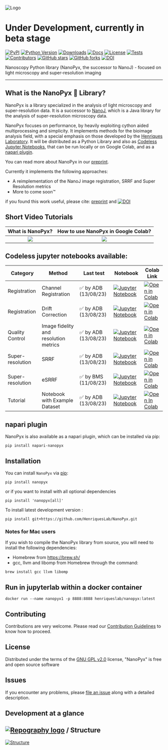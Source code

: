![Logo](https://user-images.githubusercontent.com/7071808/259983552-ef7aa814-16ba-4947-a69f-1f096d70370e.png)
# Under Development, currently in beta stage
[![PyPI](https://img.shields.io/pypi/v/nanopyx.svg?color=green)](https://pypi.org/project/nanopyx)
[![Python Version](https://img.shields.io/pypi/pyversions/nanopyx.svg?color=green)](https://python.org)
[![Downloads](https://img.shields.io/pypi/dm/nanopyx)](https://pypi.org/project/nanopyx)
[![Docs](https://img.shields.io/badge/documentation-link-blueviolet)](https://henriqueslab.github.io/NanoPyx)
[![License](https://img.shields.io/github/license/HenriquesLab/NanoPyx?color=Green)](https://github.com/HenriquesLab/NanoPyx/blob/main/LICENSE.txt)
[![Tests](https://github.com/HenriquesLab/NanoPyx/actions/workflows/nanopyx_oncall_mechanic.yml/badge.svg)](https://github.com/HenriquesLab/NanoPyx/actions/workflows/nanopyx_oncall_mechanic.yml)
[![Contributors](https://img.shields.io/github/contributors-anon/HenriquesLab/NanoPyx)](https://github.com/HenriquesLab/NanoPyx/graphs/contributors)
[![GitHub stars](https://img.shields.io/github/stars/HenriquesLab/NanoPyx?style=social)](https://github.com/HenriquesLab/NanoPyx/)
[![GitHub forks](https://img.shields.io/github/forks/HenriquesLab/NanoPyx?style=social)](https://github.com/HenriquesLab/NanoPyx/)
[![DOI](https://zenodo.org/badge/505388398.svg)](https://zenodo.org/badge/latestdoi/505388398)

Nanoscopy Python library (NanoPyx, the successor to NanoJ) - focused on light microscopy and super-resolution imaging

---

## What is the NanoPyx 🔬 Library?

NanoPyx is a library specialized in the analysis of light microscopy and super-resolution data.
It is a successor to [NanoJ](https://github.com/HenriquesLab/NanoJ-Core), which is a Java library for the analysis of super-resolution microscopy data.

NanoPyx focuses on performance, by heavily exploiting cython aided multiprocessing and simplicity. It implements methods for the bioimage analysis field, with a special emphasis on those developed by the [Henriques Laboratory](https://henriqueslab.github.io/).
It will be distributed as a Python Library and also as [Codeless Jupyter Notebooks](https://github.com/HenriquesLab/NanoPyx#codeless-jupyter-notebooks-available), that can be run locally or on Google Colab, and as a [napari plugin](https://github.com/HenriquesLab/NanoPyx#napari-plugin).

You can read more about NanoPyx in our [preprint](https://www.biorxiv.org/content/10.1101/2023.08.13.553080v1).

Currently it implements the following approaches:
- A reimplementation of the NanoJ image registration, SRRF and Super Resolution metrics
- More to come soon™

if you found this work useful, please cite: [preprint](https://www.biorxiv.org/content/10.1101/2023.08.13.553080v1) and  [![DOI](https://zenodo.org/badge/505388398.svg)](https://zenodo.org/badge/latestdoi/505388398)

## Short Video Tutorials
| What is NanoPyx? | How to use NanoPyx in Google Colab? |
|:-:|:-:|
| [![](https://user-images.githubusercontent.com/7071808/259985020-b629a570-f131-4666-aadb-ba62ac7dbea2.png)](https://youtu.be/iAdgusBAU0Q) | [![](https://user-images.githubusercontent.com/7071808/259985779-4403d895-76a8-4050-bfd7-9317516a8f3e.png)](https://youtu.be/KD0RzolFnd4) |

## Codeless jupyter notebooks available:

| Category | Method | Last test | Notebook | Colab Link |
| --- | --- | --- | --- | --- |
| Registration | Channel Registration |  ✅ by ADB (13/08/23) | [![Jupyter Notebook](https://img.shields.io/badge/jupyter-blue.svg?style=flat&logo=jupyter&logoColor=white)](https://github.com/HenriquesLab/NanoPyx/blob/main/notebooks/ChannelRegistration.ipynb) | [![Open in Colab](https://colab.research.google.com/assets/colab-badge.svg)](https://githubtocolab.com/HenriquesLab/NanoPyx/blob/main/notebooks/ChannelRegistration.ipynb) |
| Registration | Drift Correction | ✅ by ADB (13/08/23) | [![Jupyter Notebook](https://img.shields.io/badge/jupyter-blue.svg?style=flat&logo=jupyter&logoColor=white)](https://github.com/HenriquesLab/NanoPyx/blob/main/notebooks/DriftCorrection.ipynb) | [![Open in Colab](https://colab.research.google.com/assets/colab-badge.svg)](https://githubtocolab.com/HenriquesLab/NanoPyx/blob/main/notebooks/DriftCorrection.ipynb) |
| Quality Control | Image fidelity and resolution metrics | ✅ by ADB (13/08/23) | [![Jupyter Notebook](https://img.shields.io/badge/jupyter-blue.svg?style=flat&logo=jupyter&logoColor=white)](https://github.com/HenriquesLab/NanoPyx/blob/main/notebooks/SRMetrics.ipynb) | [![Open in Colab](https://colab.research.google.com/assets/colab-badge.svg)](https://githubtocolab.com/HenriquesLab/NanoPyx/blob/main/notebooks/SRMetrics.ipynb) |
| Super-resolution | SRRF | ✅ by ADB (13/08/23) | [![Jupyter Notebook](https://img.shields.io/badge/jupyter-blue.svg?style=flat&logo=jupyter&logoColor=white)](https://github.com/HenriquesLab/NanoPyx/blob/main/notebooks/SRRFandQC.ipynb) | [![Open in Colab](https://colab.research.google.com/assets/colab-badge.svg)](https://githubtocolab.com/HenriquesLab/NanoPyx/blob/main/notebooks/SRRFandQC.ipynb) |
| Super-resolution | eSRRF | ✅ by BMS (11/08/23) | [![Jupyter Notebook](https://img.shields.io/badge/jupyter-blue.svg?style=flat&logo=jupyter&logoColor=white)](https://github.com/HenriquesLab/NanoPyx/blob/main/notebooks/eSRRFandQC.ipynb) | [![Open in Colab](https://colab.research.google.com/assets/colab-badge.svg)](https://githubtocolab.com/HenriquesLab/NanoPyx/blob/main/notebooks/eSRRFandQC.ipynb) |
| Tutorial | Notebook with Example Dataset | ✅ by ADB (13/08/23) | [![Jupyter Notebook](https://img.shields.io/badge/jupyter-blue.svg?style=fflat&logo=jupyter&logoColor=white)](https://github.com/HenriquesLab/NanoPyx/blob/main/notebooks/ExampleDataSRRFandQC.ipynb) | [![Open In Colab](https://colab.research.google.com/assets/colab-badge.svg)](https://githubtocolab.com/HenriquesLab/NanoPyx/blob/main/notebooks/ExampleDataSRRFandQC.ipynb) |

## napari plugin

NanoPyx is also available as a napari plugin, which can be installed via pip:

```pip install napari-nanopyx```

## Installation

You can install `NanoPyx` via [pip]:

```shell
pip install nanopyx
```

or if you want to install with all optional dependencies

```shell
pip install 'nanopyx[all]'
```

To install latest development version :

```shell
pip install git+https://github.com/HenriquesLab/NanoPyx.git
```

### Notes for Mac users

If you wish to compile the NanoPyx library from source, you will need to install the following dependencies:

- Homebrew from <https://brew.sh/>
- gcc, llvm and libomp from Homebrew through the command:

```shell
brew install gcc llvm libomp
```

## Run in jupyterlab within a docker container

```shell
docker run --name nanopyx1 -p 8888:8888 henriqueslab/nanopyx:latest
```

## Contributing

Contributions are very welcome.
Please read our [Contribution Guidelines](https://github.com/HenriquesLab/NanoPyx/blob/main/CONTRIBUTING.md) to know how to proceed.

## License

Distributed under the terms of the [GNU GPL v2.0] license,
"NanoPyx" is free and open source software

## Issues

If you encounter any problems, please [file an issue] along with a detailed description.

[gnu gpl v2.0]: http://www.gnu.org/licenses/gpl-2.0.txt
[file an issue]: https://github.com/HenriquesLab/NanoPyx/issues
[pip]: https://pypi.org/project/pip/

## Development at a glance

## [![Repography logo](https://images.repography.com/logo.svg)](https://repography.com) / Structure

[![Structure](https://images.repography.com/33651790/HenriquesLab/NanoPyx/structure/6USKh-PjgkYlbiepDRN9aThOShl3TNx_VkIycH0M6e0/Sqp8CSmE3HObh4_sa8_-IsUByYshpCVQpMuu1E_Fwiw_table.svg)](https://github.com/HenriquesLab/NanoPyx)

